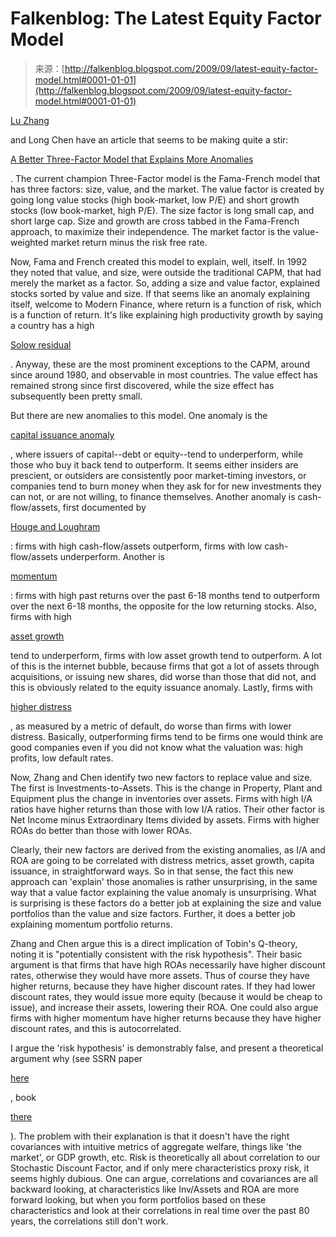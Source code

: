 <!--yml
category: 未分类
date: 2024-05-12 21:48:25
-->

# Falkenblog: The Latest Equity Factor Model

> 来源：[http://falkenblog.blogspot.com/2009/09/latest-equity-factor-model.html#0001-01-01](http://falkenblog.blogspot.com/2009/09/latest-equity-factor-model.html#0001-01-01)

[Lu Zhang](http://www.bus.umich.edu/Academics/Departments/Finance/Finance/FacultyBio.asp?id=000798900)

and Long Chen have an article that seems to be making quite a stir:

[A Better Three-Factor Model that Explains More Anomalies](http://papers.ssrn.com/sol3/papers.cfm?abstract_id=1418117)

. The current champion Three-Factor model is the Fama-French model that has three factors: size, value, and the market. The value factor is created by going long value stocks (high book-market, low P/E) and short growth stocks (low book-market, high P/E). The size factor is long small cap, and short large cap. Size and growth are cross tabbed in the Fama-French approach, to maximize their independence. The market factor is the value-weighted market return minus the risk free rate.

Now, Fama and French created this model to explain, well, itself. In 1992 they noted that value, and size, were outside the traditional CAPM, that had merely the market as a factor. So, adding a size and value factor, explained stocks sorted by value and size. If that seems like an anomaly explaining itself, welcome to Modern Finance, where return is a function of risk, which is a function of return. It's like explaining high productivity growth by saying a country has a high

[Solow residual](http://en.wikipedia.org/wiki/Solow_residual)

. Anyway, these are the most prominent exceptions to the CAPM, around since around 1980, and observable in most countries. The value effect has remained strong since first discovered, while the size effect has subsequently been pretty small.

But there are new anomalies to this model. One anomaly is the

[capital issuance anomaly](http://papers.ssrn.com/sol3/papers.cfm?abstract_id=251502)

, where issuers of capital--debt or equity--tend to underperform, while those who buy it back tend to outperform. It seems either insiders are prescient, or outsiders are consistently poor market-timing investors, or companies tend to burn money when they ask for for new investments they can not, or are not willing, to finance themselves. Another anomaly is cash-flow/assets, first documented by

[Houge and Loughram](http://papers.ssrn.com/sol3/papers.cfm?abstract_id=886093)

: firms with high cash-flow/assets outperform, firms with low cash-flow/assets underperform. Another is

[momentum](http://papers.ssrn.com/sol3/papers.cfm?abstract_id=299107)

: firms with high past returns over the past 6-18 months tend to outperform over the next 6-18 months, the opposite for the low returning stocks. Also, firms with high

[asset growth](http://papers.ssrn.com/sol3/papers.cfm?abstract_id=1360680)

tend to underperform, firms with low asset growth tend to outperform. A lot of this is the internet bubble, because firms that got a lot of assets through acquisitions, or issuing new shares, did worse than those that did not, and this is obviously related to the equity issuance anomaly. Lastly, firms with

[higher distress](http://papers.ssrn.com/sol3/papers.cfm?abstract_id=917567)

, as measured by a metric of default, do worse than firms with lower distress. Basically, outperforming firms tend to be firms one would think are good companies even if you did not know what the valuation was: high profits, low default rates.

Now, Zhang and Chen identify two new factors to replace value and size. The first is Investments-to-Assets. This is the change in Property, Plant and Equipment plus the change in inventories over assets. Firms with high I/A ratios have higher returns than those with low I/A ratios. Their other factor is Net Income minus Extraordinary Items divided by assets. Firms with higher ROAs do better than those with lower ROAs.

Clearly, their new factors are derived from the existing anomalies, as I/A and ROA are going to be correlated with distress metrics, asset growth, capita issuance, in straightforward ways. So in that sense, the fact this new approach can 'explain' those anomalies is rather unsurprising, in the same way that a value factor explaining the value anomaly is unsurprising. What is surprising is these factors do a better job at explaining the size and value portfolios than the value and size factors. Further, it does a better job explaining momentum portfolio returns.

Zhang and Chen argue this is a direct implication of Tobin's Q-theory, noting it is "potentially consistent with the risk hypothesis". Their basic argument is that firms that have high ROAs necessarily have higher discount rates, otherwise they would have more assets. Thus of course they have higher returns, because they have higher discount rates. If they had lower discount rates, they would issue more equity (because it would be cheap to issue), and increase their assets, lowering their ROA. One could also argue firms with higher momentum have higher returns because they have higher discount rates, and this is autocorrelated.

I argue the 'risk hypothesis' is demonstrably false, and present a theoretical argument why (see SSRN paper

[here](http://papers.ssrn.com/sol3/papers.cfm?abstract_id=1420356)

, book

[there](http://www.amazon.com/Finding-Alpha-Search-Return-Finance/dp/0470445904/ref=pd_rhf_p_t_1)

). The problem with their explanation is that it doesn't have the right covariances with intuitive metrics of aggregate welfare, things like 'the market', or GDP growth, etc. Risk is theoretically all about correlation to our Stochastic Discount Factor, and if only mere characteristics proxy risk, it seems highly dubious. One can argue, correlations and covariances are all backward looking, at characteristics like Inv/Assets and ROA are more forward looking, but when you form portfolios based on these characteristics and look at their correlations in real time over the past 80 years, the correlations still don't work.